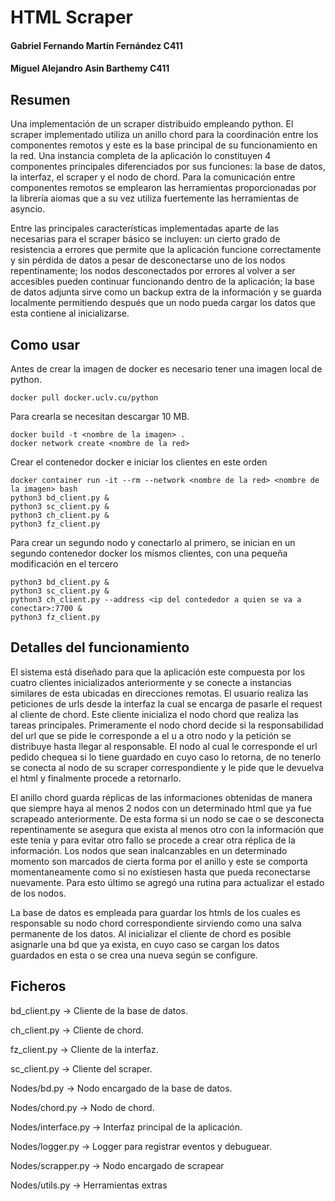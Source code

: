 # HTML Scraper

#### Gabriel Fernando Martín Fernández C411 
#### Miguel Alejandro Asin Barthemy C411 

## Resumen

Una implementación de un scraper distribuido empleando python. El scraper implementado utiliza un anillo chord para la coordinación entre los componentes remotos y este es la base principal de su funcionamiento en la red.  Una instancia completa de la aplicación lo constituyen 4 componentes principales diferenciados por sus funciones: la base de datos, la interfaz, el scraper y el nodo de chord. Para la comunicación entre componentes remotos se emplearon las herramientas proporcionadas por la librería aiomas que a su vez utiliza fuertemente las herramientas de asyncio. 

Entre las principales características implementadas aparte de las necesarias para el scraper básico se incluyen: un cierto grado de resistencia a errores que permite que la aplicación funcione correctamente y sin pérdida de datos a pesar de desconectarse uno de los nodos repentinamente; los nodos desconectados por errores al volver a ser accesibles pueden continuar funcionando dentro de la aplicación; la base de datos adjunta sirve como un backup extra de la información y se guarda localmente permitiendo después que un nodo pueda cargar los datos que esta contiene al inicializarse.

## Como usar

Antes de crear la imagen de docker es necesario tener una imagen local de python.

```
docker pull docker.uclv.cu/python
```

Para crearla se necesitan descargar 10 MB.

```
docker build -t <nombre de la imagen> .
docker network create <nombre de la red>
```

Crear el contenedor docker e iniciar los clientes en este orden

```
docker container run -it --rm --network <nombre de la red> <nombre de la imagen> bash
python3 bd_client.py &
python3 sc_client.py &
python3 ch_client.py &
python3 fz_client.py
```
Para crear un segundo nodo y conectarlo al primero, se inician en un segundo contenedor docker los mismos clientes, con una pequeña modificación en el tercero

```
python3 bd_client.py &
python3 sc_client.py &
python3 ch_client.py --address <ip del contededor a quien se va a conectar>:7700 &
python3 fz_client.py
```

## Detalles del funcionamiento
El sistema está diseñado para que la aplicación este compuesta por los cuatro clientes inicializados anteriormente y se conecte a instancias similares de esta ubicadas en direcciones remotas. El usuario realiza las peticiones de urls desde la interfaz la cual se encarga de pasarle el request al cliente de chord. Este cliente inicializa el nodo chord que realiza las tareas principales. Primeramente el nodo chord decide si la responsabilidad del url que se pide le corresponde a el u a otro nodo y la petición se distribuye hasta llegar al responsable. El nodo al cual le corresponde el url pedido chequea si lo tiene guardado en cuyo caso lo retorna, de no tenerlo se conecta al nodo de su scraper correspondiente y le pide que le devuelva el html y finalmente procede a retornarlo.

El anillo chord guarda réplicas de las informaciones obtenidas de manera que siempre haya al menos 2 nodos con un determinado html que ya fue scrapeado anteriormente. De esta forma si un nodo se cae o se desconecta repentinamente se asegura que exista al menos otro con la información que este tenía y para evitar otro fallo se procede a crear otra réplica de la información. Los nodos que sean inalcanzables en un determinado momento son marcados de cierta forma por el anillo y este se comporta momentaneamente como si no existiesen hasta que pueda reconectarse nuevamente. Para esto último se agregó una rutina para actualizar el estado de los nodos.

La base de datos es empleada para guardar los htmls de los cuales es responsable su nodo chord correspondiente sirviendo como una salva permanente de los datos. Al inicializar el cliente de chord es posible asignarle una bd que ya exista, en cuyo caso se cargan los datos guardados en esta o se crea una nueva según se configure. 

## Ficheros

bd_client.py -> Cliente de la base de datos. 

ch_client.py -> Cliente de chord.

fz_client.py -> Cliente de la interfaz.

sc_client.py -> Cliente del scraper.

Nodes/bd.py -> Nodo encargado de la base de datos.

Nodes/chord.py -> Nodo de chord.

Nodes/interface.py -> Interfaz principal de la aplicación.

Nodes/logger.py -> Logger para registrar eventos y debuguear.

Nodes/scrapper.py -> Nodo encargado de scrapear

Nodes/utils.py -> Herramientas extras